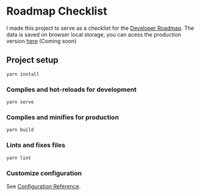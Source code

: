 # Roadmap Checklist
I made this project to serve as a checklist for the [Developer Roadmap](https://github.com/kamranahmedse/developer-roadmap).
The data is saved on browser local storage, you can acess the production version [here]() (Coming soon) 


## Project setup
```
yarn install
```

### Compiles and hot-reloads for development
```
yarn serve
```

### Compiles and minifies for production
```
yarn build
```

### Lints and fixes files
```
yarn lint
```

### Customize configuration
See [Configuration Reference](https://cli.vuejs.org/config/).
